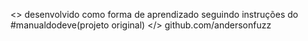 <>
desenvolvido como forma de aprendizado seguindo instruções do #manualdodeve(projeto original)
</>
github.com/andersonfuzz
